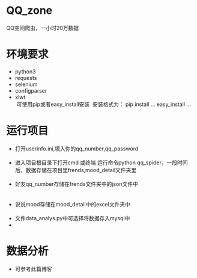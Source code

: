 # QQ_zone
QQ空间爬虫，一小时20万数据

<h1>环境要求</h1>
<ul>
<li>python3</li>
<li>requests</li>
<li>selenium</li>
<li>configparser</li>
<li>xlwt</li>
  可使用pip或者easy_install安装
  安装格式为：
  pip install ...
  easy_install ...
</ul>

<h1>运行项目</h2>
<ul>
<li>打开userinfo.ini,填入你的qq_number,qq_password</li><br>
<li>进入项目根目录下打开cmd 或终端 运行命令python qq_spider，一段时间后，数据存储在项目里frends,mood_detail文件夹里</li><br>
<li>好友qq_number存储在frends文件夹中的json文件中</li><br>
  
<li>说说mood存储在mood_detail中的excel文件夹中</li><br>
<li>文件data_analys.py中可选择将数据存入mysql中<li>
</ul>

<h1>数据分析</h1>

<ul>
<li>可参考此篇博客</li><br>
  <a href="">

</ul>
